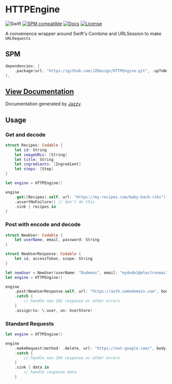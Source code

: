 # HTTPEngine
![Swift](https://github.com/JZDesign/HTTPEngine/workflows/Swift/badge.svg) [![SPM compatible](https://img.shields.io/badge/SPM-Compatible-e66f20.svg?style=flat)](https://github.com/apple/swift-package-manager) [![Docs](https://img.shields.io/badge/Jazzy-Documentation-634fb3.svg?style=flat)](https://jzdesign.github.io/HTTPEngine/) [![License](https://img.shields.io/badge/License-MIT-335577.svg?style=flat)](https://github.com/JZDesign/HTTPEngine/blob/master/LICENSE) 

A convenience wrapper around Swift's Combine and URLSession to make `URLRequests`

## SPM
```swift
dependencies: [
    .package(url: "https://github.com/JZDesign/HTTPEngine.git", .upToNextMajor(from: "0.2.0"))
],
```

## [View Documentation](https://jzdesign.github.io/HTTPEngine/)

Documentation generated by [Jazzy](https://github.com/realm/jazzy).


## Usage
### Get and decode
```swift
struct Recipes: Codable {
    let id: String
    let imageURLs: [String]
    let title: String
    let ingredients: [Ingredient]
    let steps: [Step]
}

let engine = HTTPEngine()

engine
    .get([Recipes].self, url: "https://my-recipes.com/baby-back-ribs")
    .assertNoFailure() // don't do this
    .sink { recipes in
}

```

### Post with encode and decode

```swift
struct NewUser: Codable {
    let userName, email, password: String
}

struct NewUserResponse: Codable {
    let id, accessToken, scope: String
}

let newUser = NewUser(userName: "Dudemus", email: "mydude1@electronmail.com", password: "This_R3@LLy_5h0uld_b3_encrypt3d")
let engine = HTTPEngine()

engine
    .post(NewUserResponse.self, url: "https://auth.somedomain.com", body: newUser, validator: { $0 == 202 })
    .catch {
        // handle non 202 response or other errors
    }
    .assign(to: \.user, on: UserStore)

```

### Standard Requests

```swift 
let engine = HTTPEngine()

engine
    .makeRequest(method: .delete, url: "https://not-google.com/", body: data, header: headers, validator: { $0 == 204 })
    .catch {
        // handle non 204 response or other errors
    }
    .sink { data in
        // handle response data
    }

```